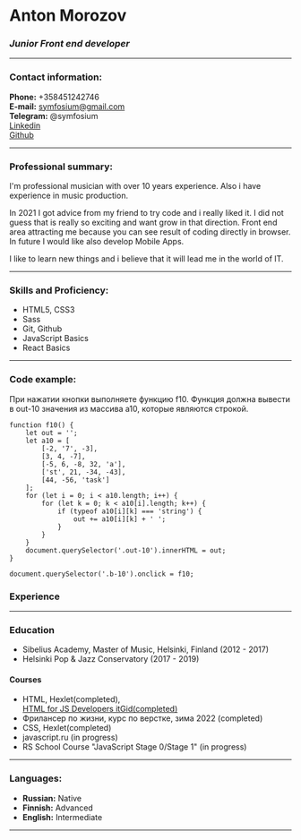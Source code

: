 # Anton Morozov

### *Junior Front end developer*
---

### Contact information:

**Phone:** +358451242746  
**E-mail:** symfosium@gmail.com  
**Telegram:** @symfosium  
[Linkedin](https://www.linkedin.com/in/anton-morozov-898396208/)  
[Github](https://github.com/symfosium) 

---

### Professional summary:

I'm professional musician with over 10 years experience. Also i have experience in music production.

In 2021 I got advice from my friend to try code and i really liked it. I did not guess that is really so exciting and want grow in that direction. Front end area attracting me because you can see result of coding directly in browser. In future I would like also develop Mobile Apps.

I like to learn new things and i believe that it will lead me in the world of IT.
___

### Skills and Proficiency:

* HTML5, CSS3
* Sass
* Git, Github
* JavaScript Basics
* React Basics

---

### Code example:

При нажатии кнопки выполняете функцию f10. Функция должна вывести в out-10 значения из массива a10, которые являются строкой. 

```
function f10() {
    let out = '';
    let a10 = [
        [-2, '7', -3],
        [3, 4, -7],
        [-5, 6, -8, 32, 'a'],
        ['st', 21, -34, -43],
        [44, -56, 'task']
    ];
    for (let i = 0; i < a10.length; i++) {
        for (let k = 0; k < a10[i].length; k++) {
            if (typeof a10[i][k] === 'string') {
                out += a10[i][k] + ' ';
            }
        }
    }
    document.querySelector('.out-10').innerHTML = out;
}

document.querySelector('.b-10').onclick = f10;

```

### Experience
---

### Education
* Sibelius Academy, Master of Music, Helsinki, Finland (2012 - 2017)
* Helsinki Pop & Jazz Conservatory (2017 - 2019)

#### Courses
* HTML, Hexlet(completed),  
[HTML for JS Developers itGid(completed)](https://itgid.info/certificate/view?Certificate%5Buid%5D=txx3z3pdag)
* Фрилансер по жизни, курс по верстке, зима 2022 (completed) 
* CSS, Hexlet(completed)
*  javascript.ru (in progress)
*  RS School Course "JavaScript Stage 0/Stage 1" (in progress)

---
### Languages:
* **Russian:** Native
* **Finnish:** Advanced
* **English:** Intermediate


* * *
